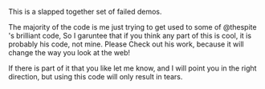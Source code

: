 This is a slapped together set of failed demos.

The majority of the code is me just trying to get used to some of @thespite 's brilliant code, So I garuntee that if you think any part of this is cool, it is probably his code, not mine. Please Check out his work, because it will change the way you look at the web!


If there is part of it that you like let me know, and I will point you in the right direction, but using this code will only result in tears.
